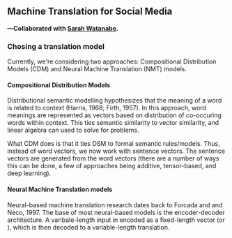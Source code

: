 ## Machine Translation for Social Media

**—Collaborated with [Sarah Watanabe](https://github.com/swatana3).**

### Chosing a translation model

Currently, we're considering two approaches: Compositional Distribution Models (CDM) and Neural Machine Translation (NMT) models.

#### Compositional Distribution Models

Distributional semantic modelling hypothesizes that the meaning of a word is related to context (Harris, 1968; Firth, 1957). In this approach, word meanings are represented as vectors based on distribution of co-occuring words within context. This ties semantic similarity to vector similarity, and linear algebra can used to solve for problems.

What CDM does is that it ties DSM to formal semantic rules/models. Thus, instead of word vectors, we now work with sentence vectors. The sentence vectors are generated from the word vectors (there are a number of ways this can be done, a few of approaches being additive, tensor-based, and deep learning).

#### Neural Machine Translation models

Neural-based machine translation research dates back to Forcada and and Neco, 1997. The base of most neural-based models is the encoder-decoder architecture. A varibale-length input in encoded as a fixed-length vector (or ), which is then decoded to a variable-length translation.